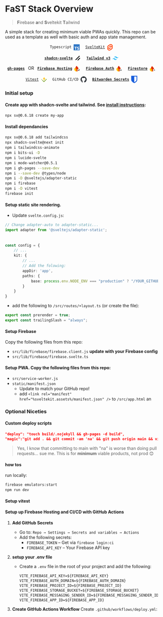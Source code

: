 # FaST Stack Overview
> **F**irebase **a**nd **S**veltekit **T**ailwind

A simple stack for creating minimum viable PWAs quickly. This repo can be used as a template as well with basic auth and app state management.

<p align="center">
  <code>&emsp;Typescript&emsp;<img align="center" src="static/svg/typescript.svg" width="20"/>&emsp;</code>
  <code>&emsp;<a href="https://svelte.dev/docs/kit/creating-a-project">SvelteKit</a>&emsp;<img align="center" src="static/svg/svelte.svg" width="20"/>&emsp;</code>
</p>

<p align="center">
  <code>&emsp;<strong><a href="https://next.shadcn-svelte.com/docs/installation/sveltekit">shadcn-svelte</a></strong>&emsp;<img align="center" src="static/svg/shadcn.svg" width="20"/>&emsp;</code>
  <code>&emsp;<strong><a href="https://v3.tailwindcss.com/docs/installation">Tailwind v3</a></strong>&emsp;<img align="center" src="static/svg/tailwind.svg" width="20"/>&emsp;</code>
</p>

<p align="center">
  <code>&emsp;<strong><a href="https://github.com/tschaub/gh-pages">gh-pages</a></strong>&emsp;</code> OR 
  <code>&emsp;<strong><a href="https://firebase.google.com/docs/hosting">Firebase Hosting</a></strong>&emsp;<img align="center" src="static/svg/firebase-hosting.svg" width="20"/>&emsp;</code>
  <code>&emsp;<strong><a href="https://firebase.google.com/docs/auth">Firebase Auth</a></strong>&emsp;<img align="center" src="static/svg/firebase-auth.svg" width="20"/>&emsp;</code>
  <code>&emsp;<strong><a href="https://firebase.google.com/docs/firestore/quickstart">Firestore</a></strong>&emsp;<img align="center" src="static/svg/firebase-firestore.svg" width="20"/>&emsp;</code>
</p>

<p align="center">
  <code>&emsp;<a href="https://svelte.dev/docs/svelte/testing">Vitest</a>&emsp;<img align="center" src="static/svg/vitest.svg" width="20"/>&emsp;</code>
  <code>&emsp;GitHub CI/CD&emsp;<img align="center" src="static/svg/github.svg" width="20"/>&emsp;</code>
  <code>&emsp;<strong><a href="https://bitwarden.com/products/secrets-manager">Bitwarden Secrets</a></strong>&emsp;<img align="center" src="static/svg/bitwarden.svg" width="20"/>&emsp;</code>
</p>


### Initial setup
#### Create app with shadcn-svelte and tailwind. See [install instructions](https://next.shadcn-svelte.com/docs/installation/sveltekit):
```bash
npx sv@0.6.18 create my-app
```
#### Install dependancies
```bash
npx sv@0.6.18 add tailwindcss
npx shadcn-svelte@next init
npm i tailwindcss-animate
npm i bits-ui -D
npm i lucide-svelte
npm i mode-watcher@0.5.1
npm i gh-pages --save-dev
npm i --save-dev @types/node
npm i -D @sveltejs/adapter-static
npm i firebase
npm i -D vitest
firebase init
```

#### Setup static site rendering. 
 
- Update `svelte.config.js`:

```ts
// Change adapter-auto to adapter-static...
import adapter from '@sveltejs/adapter-static';


const config = {
    // ...
    kit: {
        // ...
        // Add the folowing:
        appDir: 'app',
        paths: {
            base: process.env.NODE_ENV === "production" ? "/YOUR_GITHUB_REPO" : "",
        }
    }
}
```

- add the following to `/src/routes/+layout.ts` (or create the file):

```ts
export const prerender = true;
export const trailingSlash = "always";
```

#### Setup Firebase
Copy the following files from this repo:
- `src/lib/firebase/firebase.client.js` **update with your Firebase config**
- `src/lib/firebase/firebase.svelte.ts`
    
#### Setup PWA. Copy the following files from this repo:
- `src/service-worker.js`
- `static/manifest.json`
    - Update to match your GitHub repo!
    - add `<link rel="manifest" href="%sveltekit.assets%/manifest.json" />` to `/src/app.html` an
    
### Optional Niceties
#### Custom deploy scripts
```json
"deploy": "touch build/.nojekyll && gh-pages -d build",
"magic":"git add . && git commit -am 'na' && git push origin main && vite build && touch build/.nojekyll && gh-pages -d build",
```

> Yes, I know that committing to main with "na" is worse than doing pull requests... sue me. This is for **minimum** viable products, not prod 😊

#### how tos
run locally:
```bash
firebase emulators:start
npm run dev
```

#### Setup vitest

#### Setup up Firebase Hosting and CI/CD with GitHub Actions
1. **Add GitHub Secrets**
   - Go to: `Repo → Settings → Secrets and variables → Actions`
   - Add the following secrets:
     - `FIREBASE_TOKEN` – Get via `firebase login:ci`
     - `FIREBASE_API_KEY` – Your Firebase API key

2. **setup your .env file**
   - Create a `.env` file in the root of your project and add the following:
     ```env
     VITE_FIREBASE_API_KEY=${FIREBASE_API_KEY}
     VITE_FIREBASE_AUTH_DOMAIN=${FIREBASE_AUTH_DOMAIN}
     VITE_FIREBASE_PROJECT_ID=${FIREBASE_PROJECT_ID}
     VITE_FIREBASE_STORAGE_BUCKET=${FIREBASE_STORAGE_BUCKET}
     VITE_FIREBASE_MESSAGING_SENDER_ID=${FIREBASE_MESSAGING_SENDER_ID}
     VITE_FIREBASE_APP_ID=${FIREBASE_APP_ID}
     ```
2. **Create GitHub Actions Workflow**
   Create `.github/workflows/deploy.yml`:

   ```yaml

   ```